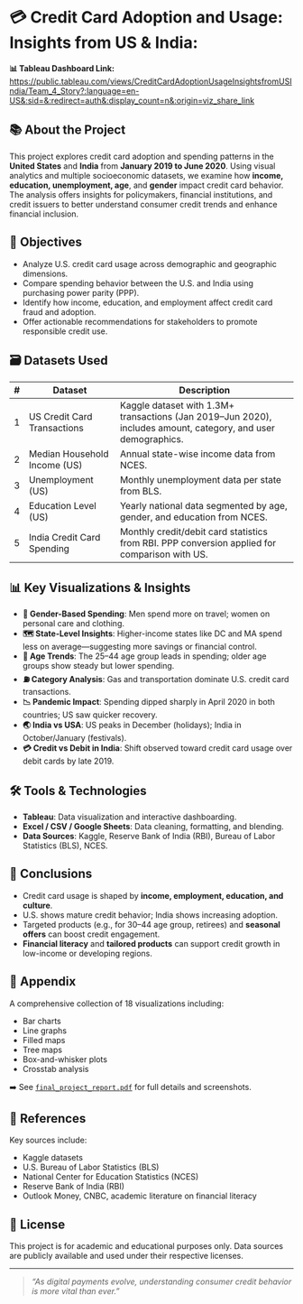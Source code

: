 # 💳 Credit Card Adoption and Usage: Insights from US & India:

**📊 Tableau Dashboard Link:** https://public.tableau.com/views/CreditCardAdoptionUsageInsightsfromUSIndia/Team_4_Story?:language=en-US&:sid=&:redirect=auth&:display_count=n&:origin=viz_share_link 

## 📚 About the Project

This project explores credit card adoption and spending patterns in the **United States** and **India** from **January 2019 to June 2020**. Using visual analytics and multiple socioeconomic datasets, we examine how **income, education, unemployment, age**, and **gender** impact credit card behavior. The analysis offers insights for policymakers, financial institutions, and credit issuers to better understand consumer credit trends and enhance financial inclusion.

## 🎯 Objectives

- Analyze U.S. credit card usage across demographic and geographic dimensions.
- Compare spending behavior between the U.S. and India using purchasing power parity (PPP).
- Identify how income, education, and employment affect credit card fraud and adoption.
- Offer actionable recommendations for stakeholders to promote responsible credit use.

## 🗃️ Datasets Used

| # | Dataset | Description |
|---|---------|-------------|
| 1 | US Credit Card Transactions | Kaggle dataset with 1.3M+ transactions (Jan 2019–Jun 2020), includes amount, category, and user demographics. |
| 2 | Median Household Income (US) | Annual state-wise income data from NCES. |
| 3 | Unemployment (US) | Monthly unemployment data per state from BLS. |
| 4 | Education Level (US) | Yearly national data segmented by age, gender, and education from NCES. |
| 5 | India Credit Card Spending | Monthly credit/debit card statistics from RBI. PPP conversion applied for comparison with US. |

## 📊 Key Visualizations & Insights

- **🧍 Gender-Based Spending**: Men spend more on travel; women on personal care and clothing.
- **🗺️ State-Level Insights**: Higher-income states like DC and MA spend less on average—suggesting more savings or financial control.
- **🎂 Age Trends**: The 25–44 age group leads in spending; older age groups show steady but lower spending.
- **⛽ Category Analysis**: Gas and transportation dominate U.S. credit card transactions.
- **📉 Pandemic Impact**: Spending dipped sharply in April 2020 in both countries; US saw quicker recovery.
- **🌏 India vs USA**: US peaks in December (holidays); India in October/January (festivals).
- **💳 Credit vs Debit in India**: Shift observed toward credit card usage over debit cards by late 2019.

## 🛠️ Tools & Technologies

- **Tableau**: Data visualization and interactive dashboarding.
- **Excel / CSV / Google Sheets**: Data cleaning, formatting, and blending.
- **Data Sources**: Kaggle, Reserve Bank of India (RBI), Bureau of Labor Statistics (BLS), NCES.

## 📌 Conclusions

- Credit card usage is shaped by **income, employment, education, and culture**.
- U.S. shows mature credit behavior; India shows increasing adoption.
- Targeted products (e.g., for 30–44 age group, retirees) and **seasonal offers** can boost credit engagement.
- **Financial literacy** and **tailored products** can support credit growth in low-income or developing regions.


## 📎 Appendix

A comprehensive collection of 18 visualizations including:
- Bar charts
- Line graphs
- Filled maps
- Tree maps
- Box-and-whisker plots
- Crosstab analysis

➡️ See [`final_project_report.pdf`](./final_project_report.pdf) for full details and screenshots.

## 🔗 References

Key sources include:
- Kaggle datasets
- U.S. Bureau of Labor Statistics (BLS)
- National Center for Education Statistics (NCES)
- Reserve Bank of India (RBI)
- Outlook Money, CNBC, academic literature on financial literacy

## 📝 License

This project is for academic and educational purposes only. Data sources are publicly available and used under their respective licenses.

---

> _“As digital payments evolve, understanding consumer credit behavior is more vital than ever.”_
